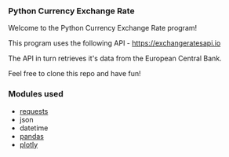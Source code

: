 ### Python Currency Exchange Rate

Welcome to the Python Currency Exchange Rate program!

This program uses the following API - https://exchangeratesapi.io

The API in turn retrieves it's data from the European Central Bank.

Feel free to clone this repo and have fun!

### Modules used

* [requests](https://pypi.org/project/requests/)
* json
* datetime
* [pandas](https://pandas.pydata.org/)
* [plotly](https://plotly.com/)
